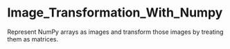 # Image_Transformation_With_Numpy
Represent NumPy arrays as images and transform those images by treating them as matrices.
